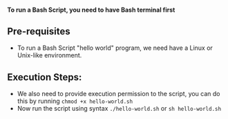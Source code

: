 #### To run a Bash Script, you need to have Bash terminal first

## Pre-requisites
- To run a Bash Script "hello world" program, we need have a Linux or Unix-like environment.


## Execution Steps:
- We also need to provide execution permission to the script, you can do this by running `chmod +x hello-world.sh`
- Now run the script using syntax `./hello-world.sh` or `sh hello-world.sh`
